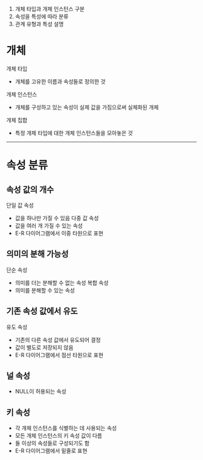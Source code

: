 1. 개체 타입과 개체 인스턴스 구분
2. 속성을 특성에 따라 분류
3. 관계 유형과 특성 설명

# 개체

개체 타입
- 개체를 고유한 이름과 속성들로 정의한 것

개체 인스턴스
- 개체를 구성하고 있는 속성이 실제 값을 가짐으로써 실체화된 개체

개체 집합
- 특정 개체 타입에 대한 개체 인스턴스들을 모아놓은 것

---

# 속성 분류

## 속성 값의 개수

단일 값 속성
- 값을 하나만 가질 수 있음
다중 값 속성
- 값을 여러 개 가질 수 있는 속성
- E-R 다이어그램에서 이중 타원으로 표현

## 의미의 분해 가능성

단순 속성
- 의미를 더는 분해할 수 없는 속성
복합 속성
- 의미를 분해할 수 있는 속성

## 기존 속성 값에서 유도

유도 속성
- 기존의 다른 속성 값에서 유도되어 결정
- 값이 별도로 저장되지 않음
- E-R 다이어그램에서 점선 타원으로 표현

## 널 속성
- NULL이 허용되는 속성

## 키 속성
- 각 개체 인스턴스를 식별하는 데 사용되는 속성
- 모든 개체 인스턴스의 키 속성 값이 다름
-  둘 이상의 속성들로 구성되기도 함
- E-R 다이어그램에서 밑줄로 표현